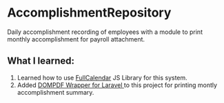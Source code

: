 # AccomplishmentRepository

Daily accomplishment recording of employees with a module to print monthly accomplishment for payroll attachment.

## What I learned:
1. Learned how to use [FullCalendar](https://cdnjs.cloudflare.com/ajax/libs/fullcalendar/3.10.2/fullcalendar.min.js) JS Library for this system.
2. Added [DOMPDF Wrapper for Laravel ](https://github.com/barryvdh/laravel-dompdf) to this project for printing montly accomplishment summary.
